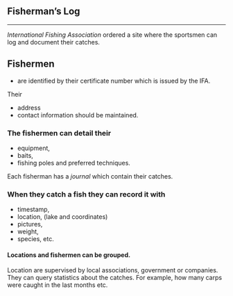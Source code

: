 ## Fisherman’s Log
------------------------
*International Fishing Association* ordered a site where the sportsmen can log and document their catches.

Fishermen
--------
* are identified by their certificate number which is issued by the IFA. 

Their 
* address
* contact
 information should be maintained. 

### The fishermen can detail their 
* equipment, 
* baits,
* fishing poles
and preferred techniques.
 
Each fisherman has a *journal* which contain their catches. 

### When they catch a fish they can record it with
* timestamp,
* location,
    (lake and coordinates) 
* pictures,
* weight,
* species, etc.

#### Locations and fishermen can be grouped. 

Location are supervised by local associations, government or
companies. They can query statistics about the catches. For example, how
many carps were caught in the last months etc.